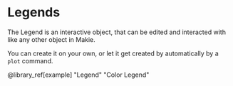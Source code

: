 # Legends

The Legend is an interactive object, that can be edited and interacted with like
any other object in Makie.

You can create it on your own, or let it get created by automatically by a `plot`
command.

@library_ref[example] "Legend" "Color Legend"

